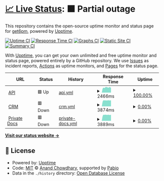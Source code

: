 # [📈 Live Status](https://status.get6pm.com): <!--live status--> **🟧 Partial outage**

This repository contains the open-source uptime monitor and status page for [get6pm](https://status.get6pm.com), powered by [Upptime](https://github.com/upptime/upptime).

[![Uptime CI](https://github.com/get6pm/uptime/workflows/Uptime%20CI/badge.svg)](https://github.com/get6pm/uptime/actions?query=workflow%3A%22Uptime+CI%22)
[![Response Time CI](https://github.com/get6pm/uptime/workflows/Response%20Time%20CI/badge.svg)](https://github.com/get6pm/uptime/actions?query=workflow%3A%22Response+Time+CI%22)
[![Graphs CI](https://github.com/get6pm/uptime/workflows/Graphs%20CI/badge.svg)](https://github.com/get6pm/uptime/actions?query=workflow%3A%22Graphs+CI%22)
[![Static Site CI](https://github.com/get6pm/uptime/workflows/Static%20Site%20CI/badge.svg)](https://github.com/get6pm/uptime/actions?query=workflow%3A%22Static+Site+CI%22)
[![Summary CI](https://github.com/get6pm/uptime/workflows/Summary%20CI/badge.svg)](https://github.com/get6pm/uptime/actions?query=workflow%3A%22Summary+CI%22)

With [Upptime](https://upptime.js.org), you can get your own unlimited and free uptime monitor and status page, powered entirely by a GitHub repository. We use [Issues](https://github.com/get6pm/uptime/issues) as incident reports, [Actions](https://github.com/get6pm/uptime/actions) as uptime monitors, and [Pages](https://status.get6pm.com) for the status page.

<!--start: status pages-->
<!-- This summary is generated by Upptime (https://github.com/upptime/upptime) -->
<!-- Do not edit this manually, your changes will be overwritten -->
<!-- prettier-ignore -->
| URL | Status | History | Response Time | Uptime |
| --- | ------ | ------- | ------------- | ------ |
| <img alt="" src="https://icons.duckduckgo.com/ip3/api.get6pm.com.ico" height="13"> [API](https://api.get6pm.com/v1/health) | 🟩 Up | [api.yml](https://github.com/get6pm/uptime/commits/HEAD/history/api.yml) | <details><summary><img alt="Response time graph" src="./graphs/api/response-time-week.png" height="20"> 2466ms</summary><br><a href="https://status.get6pm.com/history/api"><img alt="Response time 1842" src="https://img.shields.io/endpoint?url=https%3A%2F%2Fraw.githubusercontent.com%2Fget6pm%2Fuptime%2FHEAD%2Fapi%2Fapi%2Fresponse-time.json"></a><br><a href="https://status.get6pm.com/history/api"><img alt="24-hour response time 2482" src="https://img.shields.io/endpoint?url=https%3A%2F%2Fraw.githubusercontent.com%2Fget6pm%2Fuptime%2FHEAD%2Fapi%2Fapi%2Fresponse-time-day.json"></a><br><a href="https://status.get6pm.com/history/api"><img alt="7-day response time 2466" src="https://img.shields.io/endpoint?url=https%3A%2F%2Fraw.githubusercontent.com%2Fget6pm%2Fuptime%2FHEAD%2Fapi%2Fapi%2Fresponse-time-week.json"></a><br><a href="https://status.get6pm.com/history/api"><img alt="30-day response time 2251" src="https://img.shields.io/endpoint?url=https%3A%2F%2Fraw.githubusercontent.com%2Fget6pm%2Fuptime%2FHEAD%2Fapi%2Fapi%2Fresponse-time-month.json"></a><br><a href="https://status.get6pm.com/history/api"><img alt="1-year response time 1842" src="https://img.shields.io/endpoint?url=https%3A%2F%2Fraw.githubusercontent.com%2Fget6pm%2Fuptime%2FHEAD%2Fapi%2Fapi%2Fresponse-time-year.json"></a></details> | <details><summary><a href="https://status.get6pm.com/history/api">100.00%</a></summary><a href="https://status.get6pm.com/history/api"><img alt="All-time uptime 100.00%" src="https://img.shields.io/endpoint?url=https%3A%2F%2Fraw.githubusercontent.com%2Fget6pm%2Fuptime%2FHEAD%2Fapi%2Fapi%2Fuptime.json"></a><br><a href="https://status.get6pm.com/history/api"><img alt="24-hour uptime 100.00%" src="https://img.shields.io/endpoint?url=https%3A%2F%2Fraw.githubusercontent.com%2Fget6pm%2Fuptime%2FHEAD%2Fapi%2Fapi%2Fuptime-day.json"></a><br><a href="https://status.get6pm.com/history/api"><img alt="7-day uptime 100.00%" src="https://img.shields.io/endpoint?url=https%3A%2F%2Fraw.githubusercontent.com%2Fget6pm%2Fuptime%2FHEAD%2Fapi%2Fapi%2Fuptime-week.json"></a><br><a href="https://status.get6pm.com/history/api"><img alt="30-day uptime 100.00%" src="https://img.shields.io/endpoint?url=https%3A%2F%2Fraw.githubusercontent.com%2Fget6pm%2Fuptime%2FHEAD%2Fapi%2Fapi%2Fuptime-month.json"></a><br><a href="https://status.get6pm.com/history/api"><img alt="1-year uptime 100.00%" src="https://img.shields.io/endpoint?url=https%3A%2F%2Fraw.githubusercontent.com%2Fget6pm%2Fuptime%2FHEAD%2Fapi%2Fapi%2Fuptime-year.json"></a></details>
| <img alt="" src="https://icons.duckduckgo.com/ip3/20.rp.get6pm.com.ico" height="13"> [CRM](https://20.rp.get6pm.com) | 🟥 Down | [crm.yml](https://github.com/get6pm/uptime/commits/HEAD/history/crm.yml) | <details><summary><img alt="Response time graph" src="./graphs/crm/response-time-week.png" height="20"> 3874ms</summary><br><a href="https://status.get6pm.com/history/crm"><img alt="Response time 3352" src="https://img.shields.io/endpoint?url=https%3A%2F%2Fraw.githubusercontent.com%2Fget6pm%2Fuptime%2FHEAD%2Fapi%2Fcrm%2Fresponse-time.json"></a><br><a href="https://status.get6pm.com/history/crm"><img alt="24-hour response time 3908" src="https://img.shields.io/endpoint?url=https%3A%2F%2Fraw.githubusercontent.com%2Fget6pm%2Fuptime%2FHEAD%2Fapi%2Fcrm%2Fresponse-time-day.json"></a><br><a href="https://status.get6pm.com/history/crm"><img alt="7-day response time 3874" src="https://img.shields.io/endpoint?url=https%3A%2F%2Fraw.githubusercontent.com%2Fget6pm%2Fuptime%2FHEAD%2Fapi%2Fcrm%2Fresponse-time-week.json"></a><br><a href="https://status.get6pm.com/history/crm"><img alt="30-day response time 3867" src="https://img.shields.io/endpoint?url=https%3A%2F%2Fraw.githubusercontent.com%2Fget6pm%2Fuptime%2FHEAD%2Fapi%2Fcrm%2Fresponse-time-month.json"></a><br><a href="https://status.get6pm.com/history/crm"><img alt="1-year response time 3352" src="https://img.shields.io/endpoint?url=https%3A%2F%2Fraw.githubusercontent.com%2Fget6pm%2Fuptime%2FHEAD%2Fapi%2Fcrm%2Fresponse-time-year.json"></a></details> | <details><summary><a href="https://status.get6pm.com/history/crm">0.00%</a></summary><a href="https://status.get6pm.com/history/crm"><img alt="All-time uptime 9.89%" src="https://img.shields.io/endpoint?url=https%3A%2F%2Fraw.githubusercontent.com%2Fget6pm%2Fuptime%2FHEAD%2Fapi%2Fcrm%2Fuptime.json"></a><br><a href="https://status.get6pm.com/history/crm"><img alt="24-hour uptime 0.00%" src="https://img.shields.io/endpoint?url=https%3A%2F%2Fraw.githubusercontent.com%2Fget6pm%2Fuptime%2FHEAD%2Fapi%2Fcrm%2Fuptime-day.json"></a><br><a href="https://status.get6pm.com/history/crm"><img alt="7-day uptime 0.00%" src="https://img.shields.io/endpoint?url=https%3A%2F%2Fraw.githubusercontent.com%2Fget6pm%2Fuptime%2FHEAD%2Fapi%2Fcrm%2Fuptime-week.json"></a><br><a href="https://status.get6pm.com/history/crm"><img alt="30-day uptime 0.00%" src="https://img.shields.io/endpoint?url=https%3A%2F%2Fraw.githubusercontent.com%2Fget6pm%2Fuptime%2FHEAD%2Fapi%2Fcrm%2Fuptime-month.json"></a><br><a href="https://status.get6pm.com/history/crm"><img alt="1-year uptime 9.89%" src="https://img.shields.io/endpoint?url=https%3A%2F%2Fraw.githubusercontent.com%2Fget6pm%2Fuptime%2FHEAD%2Fapi%2Fcrm%2Fuptime-year.json"></a></details>
| <img alt="" src="https://icons.duckduckgo.com/ip3/docs.rp.get6pm.com.ico" height="13"> [Private Docs](https://docs.rp.get6pm.com) | 🟥 Down | [private-docs.yml](https://github.com/get6pm/uptime/commits/HEAD/history/private-docs.yml) | <details><summary><img alt="Response time graph" src="./graphs/private-docs/response-time-week.png" height="20"> 3889ms</summary><br><a href="https://status.get6pm.com/history/private-docs"><img alt="Response time 3446" src="https://img.shields.io/endpoint?url=https%3A%2F%2Fraw.githubusercontent.com%2Fget6pm%2Fuptime%2FHEAD%2Fapi%2Fprivate-docs%2Fresponse-time.json"></a><br><a href="https://status.get6pm.com/history/private-docs"><img alt="24-hour response time 4113" src="https://img.shields.io/endpoint?url=https%3A%2F%2Fraw.githubusercontent.com%2Fget6pm%2Fuptime%2FHEAD%2Fapi%2Fprivate-docs%2Fresponse-time-day.json"></a><br><a href="https://status.get6pm.com/history/private-docs"><img alt="7-day response time 3889" src="https://img.shields.io/endpoint?url=https%3A%2F%2Fraw.githubusercontent.com%2Fget6pm%2Fuptime%2FHEAD%2Fapi%2Fprivate-docs%2Fresponse-time-week.json"></a><br><a href="https://status.get6pm.com/history/private-docs"><img alt="30-day response time 3855" src="https://img.shields.io/endpoint?url=https%3A%2F%2Fraw.githubusercontent.com%2Fget6pm%2Fuptime%2FHEAD%2Fapi%2Fprivate-docs%2Fresponse-time-month.json"></a><br><a href="https://status.get6pm.com/history/private-docs"><img alt="1-year response time 3446" src="https://img.shields.io/endpoint?url=https%3A%2F%2Fraw.githubusercontent.com%2Fget6pm%2Fuptime%2FHEAD%2Fapi%2Fprivate-docs%2Fresponse-time-year.json"></a></details> | <details><summary><a href="https://status.get6pm.com/history/private-docs">0.00%</a></summary><a href="https://status.get6pm.com/history/private-docs"><img alt="All-time uptime 30.23%" src="https://img.shields.io/endpoint?url=https%3A%2F%2Fraw.githubusercontent.com%2Fget6pm%2Fuptime%2FHEAD%2Fapi%2Fprivate-docs%2Fuptime.json"></a><br><a href="https://status.get6pm.com/history/private-docs"><img alt="24-hour uptime 0.00%" src="https://img.shields.io/endpoint?url=https%3A%2F%2Fraw.githubusercontent.com%2Fget6pm%2Fuptime%2FHEAD%2Fapi%2Fprivate-docs%2Fuptime-day.json"></a><br><a href="https://status.get6pm.com/history/private-docs"><img alt="7-day uptime 0.00%" src="https://img.shields.io/endpoint?url=https%3A%2F%2Fraw.githubusercontent.com%2Fget6pm%2Fuptime%2FHEAD%2Fapi%2Fprivate-docs%2Fuptime-week.json"></a><br><a href="https://status.get6pm.com/history/private-docs"><img alt="30-day uptime 0.00%" src="https://img.shields.io/endpoint?url=https%3A%2F%2Fraw.githubusercontent.com%2Fget6pm%2Fuptime%2FHEAD%2Fapi%2Fprivate-docs%2Fuptime-month.json"></a><br><a href="https://status.get6pm.com/history/private-docs"><img alt="1-year uptime 30.23%" src="https://img.shields.io/endpoint?url=https%3A%2F%2Fraw.githubusercontent.com%2Fget6pm%2Fuptime%2FHEAD%2Fapi%2Fprivate-docs%2Fuptime-year.json"></a></details>

<!--end: status pages-->

[**Visit our status website →**](https://status.get6pm.com)

## 📄 License

- Powered by: [Upptime](https://github.com/upptime/upptime)
- Code: [MIT](./LICENSE) © [Anand Chowdhary](https://anandchowdhary.com), supported by [Pabio](https://pabio.com)
- Data in the `./history` directory: [Open Database License](https://opendatacommons.org/licenses/odbl/1-0/)
